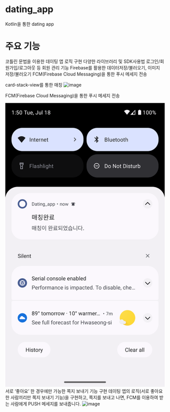 # dating_app
Kotlin을 통한 dating app
# 주요 기능
코틀린 문법을 이용한 데이팅 앱 로직 구현
다양한 라이브러리 및 SDK사용법
로그인/회원가입/로그아웃 등 회원 관리 기능
Firebase를 활용한 데이터저장/불러오기, 이미지 저장/불러오기
FCM(Firebase Cloud Messaging)을 통한 푸시 메세지 전송

card-stack-view를 통한 매칭 
![image](./src/cardview.gif)

FCM(Firebase Cloud Messaging)을 통한 푸시 메세지 전송

![image](./src/push.PNG)
서로 ‘좋아요’ 한 경우에만 가능한 쪽지 보내기 기능 구현
데이팅 앱의 로직(서로 좋아요한 사람끼리만 쪽지 보내기 기능)을 구현하고, 쪽지를 보내고 나면, FCM를 이용하여 받는 사람에게 PUSH 메세지를 보내줍니다.
![image](https://github.com/Kitjdeh/dating_app/assets/109275661/3912237a-2c53-49cf-bdfb-5adae84177f0)
